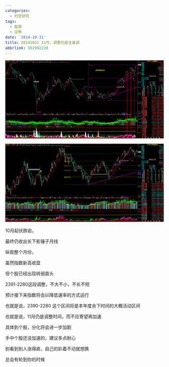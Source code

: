```yaml
---
categories:
  - 时空研究
tags:
  - 股票
  - 证券
date: '2014-10-31'
title: 20141031 11月，调整仍是主基调
abbrlink: 502992238
---
```

![20141031-0](/images/20141031-0.gif)

![20141031-1](/images/20141031-1.gif)

10月起伏跌宕，

最终仍收出长下影锤子月线

纵观整个月份，

虽然指数新高收盘

但个股已经出现转弱苗头

2391-2280这段调整，不大不小，不长不短

预计接下来指数将会以降低速率的方式运行

也就是说，2390-2280 这个区间将是本年度余下时间的大概活动区间

也就是说，11月仍是调整时间，而不应寄望再加速

具体到个股，分化将会进一步加剧

手中个股还没加速的，建议多点耐心

别看到别人涨得疯，自己的趴着不动就想换

总会有轮到你的时候
